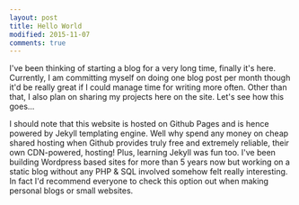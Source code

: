 ```yaml
---
layout: post
title: Hello World
modified: 2015-11-07
comments: true
---
```


I've been thinking of starting a blog for a very long time, finally it's here. Currently, I am committing myself on doing one blog post per month though it'd be really great if I could
manage time for writing more often. Other than that, I also plan on sharing my projects here on the site. Let's see how this goes...

I should note that this website is hosted on Github Pages and is hence powered by Jekyll templating engine. Well why spend any money on cheap shared hosting when Github provides truly free and extremely reliable, their own CDN-powered, hosting!
Plus, learning Jekyll was fun too. I've been building Wordpress based sites for more than 5 years now but working on a static blog without any PHP & SQL involved somehow felt really interesting. In fact I'd recommend everyone to check this option out when making personal blogs or small websites.